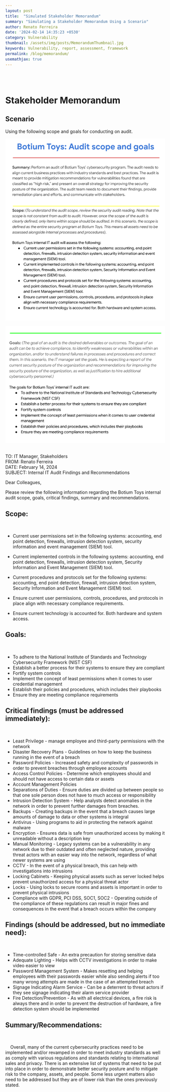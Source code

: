 ```yaml
---
layout: post
title:  "Simulated Stakeholder Memorandum"
summary: "Simulating a Stakeholder Memorandum Using a Scenario"
author: Renato Ferreira
date: '2024-02-14 14:35:23 +0530'
category: Vulnerability
thumbnail: /assets/img/posts/MemorandumThumbnail.jpg
keywords: Vulnerability, report, assessment, framework
permalink: /blog/memorandum/
usemathjax: true
---
```


<br><br>

# Stakeholder Memorandum

## Scenario

Using the following scope and goals for conducting on audit.
<br>

![img-description](/assets/img/posts/StakeholderIMG1.png)
<br>

![img-description](/assets/img/posts/StakeholderIMG2.png)
<br><br>

TO: IT Manager, Stakeholders  
FROM: Renato Ferreira  
DATE: February 14, 2024  
SUBJECT: Internal IT Audit Findings and Recommendations  

Dear Colleagues,  

Please review the following information regarding the Botium Toys internal audit scope, goals, critical findings, summary and recommendations.  

## Scope:
<br>

- Current user permissions set in the following systems: accounting, end point
detection, firewalls, intrusion detection system, security information and event
management (SIEM) tool.

- Current implemented controls in the following systems: accounting, end point
detection, firewalls, intrusion detection system, Security Information and Event
Management (SIEM) tool.
- Current procedures and protocols set for the following systems: accounting,
end point detection, firewall, intrusion detection system, Security Information
and Event Management (SIEM) tool.
- Ensure current user permissions, controls, procedures, and protocols in place
align with necessary compliance requirements.
- Ensure current technology is accounted for. Both hardware and system access.


## Goals:
<br>

- To adhere to the National Institute of Standards and Technology Cybersecurity
Framework (NIST CSF)
- Establish a better process for their systems to ensure they are compliant
- Fortify system controls
- Implement the concept of least permissions when it comes to user credential
management
- Establish their policies and procedures, which includes their playbooks
- Ensure they are meeting compliance requirements


## Critical findings (must be addressed immediately): 
<br>

- Least Privilege - manage employee and third-party permissions with the network
- Disaster Recovery Plans - Guidelines on how to keep the business running in the event of a breach
- Password Policies - Increased safety and complexity of passwords in order to prevent breaches through employee accounts
- Access Control Policies - Determine which employees should and should not have access to certain data or assets
- Account Management Policies
- Separations of Duties - Ensure duties are divided up between people so that one sole person does not have to much access or responsibility
- Intrusion Detection System - Help analysts detect anomalies in the network in order to prevent further damages from breaches.
- Backups - Creating backups in the event that a breach causes large amounts of damage to data or other systems is integral 
- Antivirus - Using programs to aid in protecting the network against malware
- Encryption - Ensures data is safe from unauthorized access by making it unreadable without a description key
- Manual Monitoring - Legacy systems can be a vulnerability in any network due to their outdated and often neglected nature, providing threat actors with an easier way into the network, regardless of what newer systems are using
- CCTV - In the event of a physical breach, this can help with investigations into intrusions
- Locking Cabinets - Keeping physical assets such as server locked helps prevent unauthorized access for a physical threat actor
- Locks - Using locks to secure rooms and assets is important in order to prevent physical intrusions
- Compliance with GDPR, PCI DSS, SOC1, SOC2 - Operating outside of the compliance of these regulations can result in major fines and consequences in the event that a breach occurs within the company

## Findings (should be addressed, but no immediate need): 
<br>

- Time-controlled Safe - An extra precaution for storing sensitive data
- Adequate Lighting - Helps with CCTV investigations in order to make video easier to view
- Password Management System - Makes resetting and helping employees with their passwords easier while also sending alerts if too many wrong attempts are made in the case of an attempted breach
- Signage Indicating Alarm Service - Can be a deterrent to threat actors if they see signage indicating their alarm service provider
- Fire Detection/Prevention - As with all electrical devices, a fire risk is always there and in order to prevent the destruction of hardware, a fire detection system should be implemented

## Summary/Recommendations: 
<br>

&nbsp;&nbsp;&nbsp;&nbsp;Overall, many of the current cybersecurity practices need to be implemented and/or revamped in order to meet industry standards as well as comply with various regulations and standards relating to international sales and privacy. There is an extensive list of systems that need to be put into place in order to demonstrate better security posture and to mitigate risk to the company, assets, and people. Some less urgent matters also need to be addressed but they are of lower risk than the ones previously stated.
<br><br>
